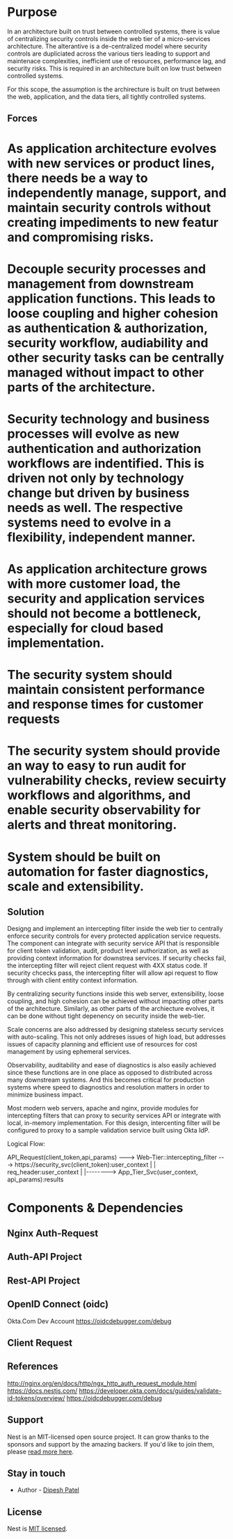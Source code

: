 # Purpose
In an architecture built on trust between controlled systems, there is value of centralizing security controls inside the web tier of a micro-services architecture.  The alterantive is a de-centralized model where security controls are dupliciated across the various tiers leading to support and maintenace complexities, inefficient use of resources, performance lag, and security risks.  This is required in an architecture built on low trust between controlled systems.

For this scope, the assumption is the archirecture is built on trust between the web, application, and the data tiers, all tightly controlled systems.

## Forces

#  As application architecture evolves with new services or product lines, there needs be a way to independently manage, support, and maintain security controls without creating impediments to new featur and compromising risks.

#  Decouple security processes and management from downstream application functions.  This leads to loose coupling and higher cohesion as authentication & authorization, security workflow, audiability and other security tasks can be centrally managed without impact to other parts of the architecture.

#  Security technology and business processes will evolve as new authentication and authorization workflows are indentified.  This is driven not only by technology change but driven by business needs as well.  The respective systems need to evolve in a flexibility, independent manner.

#  As application architecture grows with more customer load, the security and application services should not become a bottleneck, especially for cloud based implementation.

#  The security system should maintain consistent performance and response times for customer requests

#  The security system should provide an way to easy to run audit for vulnerability checks, review secuirty workflows and algorithms, and enable security observability for alerts and threat monitoring.

#  System should be built on automation for faster diagnostics, scale and extensibility.


## Solution

Designg and implement an intercepting filter inside the web tier to centrally enforce security controls for every protected application service requests.  The component can integrate with security service API that is responsible for client token validation, audit, product level authorization, as well as providing context information for downstrea services.  If security checks fail, the intercepting filter will reject client request with 4XX status code.  If security chcecks pass, the intercepting filter will allow api request to flow through with client entity context information.

By centralizing security functions inside this web server, extensibility, loose coupling, and high cohesion can be achieved without impacting other parts of the architecture.  Similarly, as other parts of the archiecture evolves, it can be done without tight depenency on security inside the web-tier.

Scale concerns are also addressed by designing stateless securty services with auto-scaling.  This not only addreses issues of high load, but addresses issues of capacity planning and efficient use of resources for cost management by using ephemeral services.

Observability, auditability and ease of diagnostics is also easily achieved since these functions are in one place as opposed to distributed across many downstream systems.  And this becomes critical for production systems where speed to diagnostics and resolution matters in order to minimize business impact.

Most modern web servers, apache and nginx, provide modules for intercepting filters that can proxy to security services API or integrate with local, in-memory implementation.  For this design, intercenting filter will be configured to proxy to a sample validation service built using Okta IdP.

Logical Flow:

API_Request(client_token,api_params) --->  Web-Tier::intercepting_filter --->  https://security_svc(client_token):user_context
                                                     |
                                                     |
                                            req_header:user_context
                                                     |
                                                     |-------->  App_Tier_Svc(user_context, api_params):results


# Components & Dependencies


## Nginx Auth-Request


## Auth-API Project


## Rest-API Project


## OpenID Connect (oidc)
Okta.Com Dev Account
https://oidcdebugger.com/debug


## Client Request


##  References
http://nginx.org/en/docs/http/ngx_http_auth_request_module.html
https://docs.nestjs.com/
https://developer.okta.com/docs/guides/validate-id-tokens/overview/
https://oidcdebugger.com/debug




## Support

Nest is an MIT-licensed open source project. It can grow thanks to the sponsors and support by the amazing backers. If you'd like to join them, please [read more here](https://docs.nestjs.com/support).

## Stay in touch

- Author - [Dipesh Patel](https://www.linkedin.com/dipeshpate)

## License

  Nest is [MIT licensed](LICENSE).
